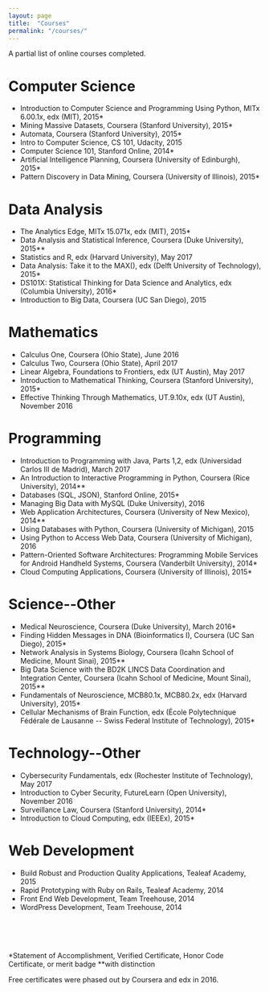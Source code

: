 ```yaml
---
layout: page
title:  "Courses"
permalink: "/courses/"
---
```


A partial list of online courses completed.

# Computer Science

* Introduction to Computer Science and Programming Using Python, MITx 6.00.1x, edx (MIT), 2015*
* Mining Massive Datasets, Coursera (Stanford University), 2015*
* Automata, Coursera (Stanford University), 2015*
* Intro to Computer Science, CS 101, Udacity, 2015
* Computer Science 101, Stanford Online, 2014*
* Artificial Intelligence Planning, Coursera (University of Edinburgh), 2015*
* Pattern Discovery in Data Mining, Coursera (University of Illinois), 2015*

# Data Analysis

* The Analytics Edge, MITx 15.071x, edx (MIT), 2015*
* Data Analysis and Statistical Inference, Coursera (Duke University), 2015**
* Statistics and R, edx (Harvard University), May 2017
* Data Analysis: Take it to the MAX(), edx (Delft University of Technology), 2015*
* DS101X: Statistical Thinking for Data Science and Analytics, edx (Columbia University), 2016*
* Introduction to Big Data, Coursera (UC San Diego), 2015


# Mathematics

* Calculus One, Coursera (Ohio State), June 2016
* Calculus Two, Coursera (Ohio State), April 2017
* Linear Algebra, Foundations to Frontiers, edx (UT Austin), May 2017
* Introduction to Mathematical Thinking, Coursera (Stanford University), 2015*
* Effective Thinking Through Mathematics, UT.9.10x, edx (UT Austin), November 2016

# Programming

* Introduction to Programming with Java, Parts 1,2, edx (Universidad Carlos III de Madrid), March 2017
* An Introduction to Interactive Programming in Python, Coursera (Rice University), 2014**
* Databases (SQL, JSON), Stanford Online, 2015*
* Managing Big Data with MySQL (Duke University), 2016
* Web Application Architectures, Coursera (University of New Mexico), 2014**
* Using Databases with Python, Coursera (University of Michigan), 2015
* Using Python to Access Web Data, Coursera (University of Michigan), 2016
* Pattern-Oriented Software Architectures: Programming Mobile Services for Android Handheld Systems, Coursera (Vanderbilt University), 2014*
* Cloud Computing Applications, Coursera (University of Illinois), 2015*

# Science--Other

* Medical Neuroscience, Coursera (Duke University), March 2016*
* Finding Hidden Messages in DNA (Bioinformatics I), Coursera (UC San Diego), 2015*
* Network Analysis in Systems Biology, Coursera (Icahn School of Medicine, Mount Sinai), 2015**
* Big Data Science with the BD2K LINCS Data Coordination and Integration Center, Coursera (Icahn School of Medicine, Mount Sinai), 2015**
* Fundamentals of Neuroscience, MCB80.1x, MCB80.2x, edx (Harvard University), 2015*
* Cellular Mechanisms of Brain Function, edx (École Polytechnique Fédérale de Lausanne -- Swiss Federal Institute of Technology), 2015*

# Technology--Other

* Cybersecurity Fundamentals, edx (Rochester Institute of Technology), May 2017
* Introduction to Cyber Security, FutureLearn (Open University), November 2016
* Surveillance Law, Coursera (Stanford University), 2014*
* Introduction to Cloud Computing, edx (IEEEx), 2015*

# Web Development

* Build Robust and Production Quality Applications, Tealeaf Academy, 2015
* Rapid Prototyping with Ruby on Rails, Tealeaf Academy, 2014
* Front End Web Development, Team Treehouse, 2014
* WordPress Development, Team Treehouse, 2014

<br/>
<br/>
<br/>

*Statement of Accomplishment, Verified Certificate, Honor Code Certificate, or merit badge
**with distinction

Free certificates were phased out by Coursera and edx in 2016.